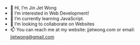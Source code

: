 - 👋 Hi, I’m Jin Jet Wong
- 👀 I’m interested in Web Development!
- 🌱 I’m currently learning JavaScript.
- 💞️ I’m looking to collaborate on Websites 
- 📫 You can reach me at my website: jjetwong.com or email: jjetwong@gmail.com

<!---
jjetwong/jjetwong is a ✨ special ✨ repository because its `README.md` (this file) appears on your GitHub profile.
You can click the Preview link to take a look at your changes.
--->
